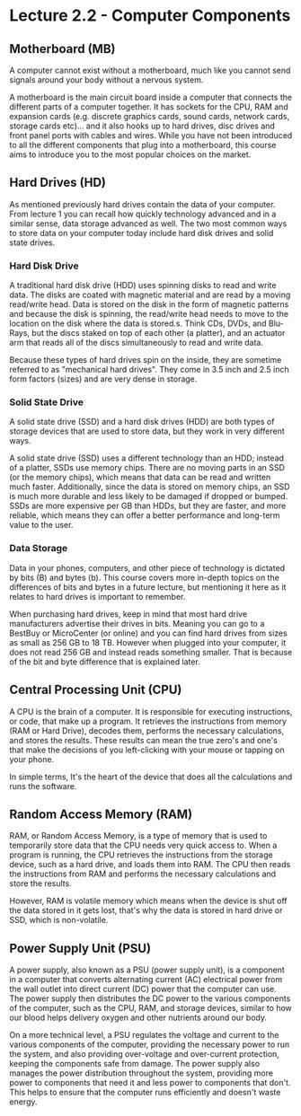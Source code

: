 # Lecture 2.2 - Computer Components

## Motherboard (MB)

A computer cannot exist without a motherboard, much like you cannot send signals around your body without a nervous system.

A motherboard is the main circuit board inside a computer that connects the different parts of a computer together. It has sockets for the CPU, RAM and expansion cards (e.g. discrete graphics cards, sound cards, network cards, storage cards etc)... and it also hooks up to hard drives, disc drives and front panel ports with cables and wires. While you have not been introduced to all the different components that plug into a motherboard, this course aims to introduce you to the most popular choices on the market.

## Hard Drives (HD)

As mentioned previously hard drives contain the data of your computer. From lecture 1 you can recall how quickly technology advanced and in a similar sense, data storage advanced as well. The two most common ways to store data on your computer today include hard disk drives and solid state drives.

### Hard Disk Drive

A traditional hard disk drive (HDD) uses spinning disks to read and write data. The disks are coated with magnetic material and are read by a moving read/write head. Data is stored on the disk in the form of magnetic patterns and because the disk is spinning, the read/write head needs to move to the location on the disk where the data is stored.s. Think CDs, DVDs, and Blu-Rays, but the discs staked on top of each other (a platter), and an actuator arm  that reads all of the discs simultaneously to read and write data.

Because these types of hard drives spin on the inside, they are sometime referred to as "mechanical hard drives". They come in 3.5 inch and 2.5 inch form factors (sizes) and are very dense in storage.

### Solid State Drive

A solid state drive (SSD) and a hard disk drives (HDD) are both types of storage devices that are used to store data, but they work in very different ways.

A solid state drive (SSD) uses a different technology than an HDD; instead of a platter, SSDs use memory chips. There are no moving parts in an SSD (or the memory chips), which means that data can be read and written much faster. Additionally, since the data is stored on memory chips, an SSD is much more durable and less likely to be damaged if dropped or bumped. SSDs are more expensive per GB than HDDs, but they are faster, and more reliable, which means they can offer a better performance and long-term value to the user.

### Data Storage

Data in your phones, computers, and other piece of technology is dictated by bits (B) and bytes (b). This course covers more in-depth topics on the differences of bits and bytes in a future lecture, but mentioning it here as it relates to hard drives is important to remember.

When purchasing hard drives, keep in mind that most hard drive manufacturers advertise their drives in bits. Meaning you can go to a BestBuy or MicroCenter (or online) and you can find hard drives from sizes as small as 256 GB to 18 TB. However when plugged into your computer, it does not read 256 GB and instead reads something smaller. That is because of the bit and byte difference that is explained later.

## Central Processing Unit (CPU)

A CPU is the brain of a computer. It is responsible for executing instructions, or code, that make up a program. It retrieves the instructions from memory (RAM or Hard Drive), decodes them, performs the necessary calculations, and stores the results. These results can mean the true zero's and one's that make the decisions of you left-clicking with your mouse or tapping on your phone.

In simple terms, It's the heart of the device that does all the calculations and runs the software.

## Random Access Memory (RAM)

RAM, or Random Access Memory, is a type of memory that is used to temporarily store data that the CPU needs very quick access to. When a program is running, the CPU retrieves the instructions from the storage device, such as a hard drive, and loads them into RAM. The CPU then reads the instructions from RAM and performs the necessary calculations and store the results.

However, RAM is volatile memory which means when the device is shut off the data stored in it gets lost, that's why the data is stored in hard drive or SSD, which is non-volatile.

## Power Supply Unit (PSU)

A power supply, also known as a PSU (power supply unit), is a component in a computer that converts alternating current (AC) electrical power from the wall outlet into direct current (DC) power that the computer can use. The power supply then distributes the DC power to the various components of the computer, such as the CPU, RAM, and storage devices, similar to how our blood helps delivery oxygen and other nutrients around our body.

On a more technical level, a PSU regulates the voltage and current to the various components of the computer, providing the necessary power to run the system, and also providing over-voltage and over-current protection, keeping the components safe from damage. The power supply also manages the power distribution throughout the system, providing more power to components that need it and less power to components that don't. This helps to ensure that the computer runs efficiently and doesn't waste energy.
